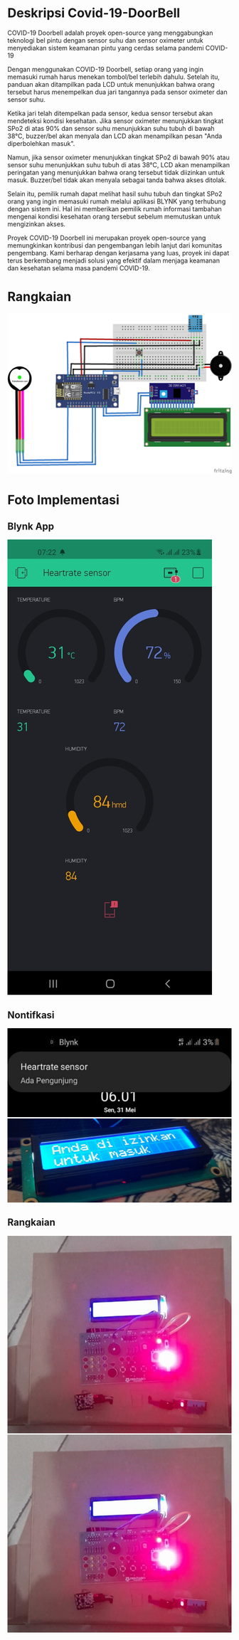 
# Deskripsi Covid-19-DoorBell
 COVID-19 Doorbell adalah proyek open-source yang menggabungkan teknologi bel pintu dengan sensor suhu dan sensor oximeter untuk menyediakan sistem keamanan pintu yang cerdas selama pandemi COVID-19
 
 Dengan menggunakan COVID-19 Doorbell, setiap orang yang ingin memasuki rumah harus menekan tombol/bel terlebih dahulu. Setelah itu, panduan akan ditampilkan pada LCD untuk menunjukkan bahwa orang tersebut harus menempelkan dua jari tangannya pada sensor oximeter dan sensor suhu.

 Ketika jari telah ditempelkan pada sensor, kedua sensor tersebut akan mendeteksi kondisi kesehatan. Jika sensor oximeter menunjukkan tingkat SPo2 di atas 90% dan sensor suhu menunjukkan suhu tubuh di bawah 38°C, buzzer/bel akan menyala dan LCD akan menampilkan pesan "Anda diperbolehkan masuk".

Namun, jika sensor oximeter menunjukkan tingkat SPo2 di bawah 90% atau sensor suhu menunjukkan suhu tubuh di atas 38°C, LCD akan menampilkan peringatan yang menunjukkan bahwa orang tersebut tidak diizinkan untuk masuk. Buzzer/bel tidak akan menyala sebagai tanda bahwa akses ditolak.

Selain itu, pemilik rumah dapat melihat hasil suhu tubuh dan tingkat SPo2 orang yang ingin memasuki rumah melalui aplikasi BLYNK yang terhubung dengan sistem ini. Hal ini memberikan pemilik rumah informasi tambahan mengenai kondisi kesehatan orang tersebut sebelum memutuskan untuk mengizinkan akses.

Proyek COVID-19 Doorbell ini merupakan proyek open-source yang memungkinkan kontribusi dan pengembangan lebih lanjut dari komunitas pengembang. Kami berharap dengan kerjasama yang luas, proyek ini dapat terus berkembang menjadi solusi yang efektif dalam menjaga keamanan dan kesehatan selama masa pandemi COVID-19.

# Rangkaian

![alt text](https://github.com/TnAhonk12/Covid-19-DoorBell/blob/main/Foto/rangkaian.png?raw=true)

# Foto Implementasi

## Blynk App
![alt text](https://github.com/TnAhonk12/Covid-19-DoorBell/blob/main/Foto/Blynk%201.jpg?raw=true)

## Nontifkasi
![alt text](https://github.com/TnAhonk12/Covid-19-DoorBell/blob/main/Foto/Nontifikasi.jpg?raw=true)
![alt text](https://github.com/TnAhonk12/Covid-19-DoorBell/blob/main/Foto/di%20izinkan%20masuk.jpg?raw=true)

## Rangkaian
![alt text](https://github.com/TnAhonk12/Covid-19-DoorBell/blob/main/Foto/Foto%20Rangkaian.jpg?raw=true)
![alt text](https://github.com/TnAhonk12/Covid-19-DoorBell/blob/main/Foto/Foto%20Rangkaian.jpg?raw=true)


